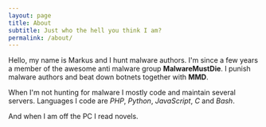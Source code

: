 ```yaml
---
layout: page
title: About
subtitle: Just who the hell you think I am?
permalink: /about/
---
```


Hello, my name is Markus and I hunt malware authors. I'm since a few years a member of the awesome anti malware group **MalwareMustDie**. I punish malware authors and beat down botnets together with **MMD**.

When I'm not hunting for malware I mostly code and maintain several servers. Languages I code are *PHP*, *Python*, *JavaScript*, *C* and *Bash*. 

And when I am off the PC I read novels.
